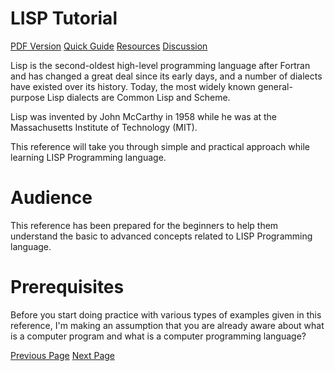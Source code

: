 # LISP Tutorial
[PDF Version](../lisp/lisp_pdf_version.md)
[Quick Guide](../lisp/lisp_quick_guide.md)
[Resources](../lisp/lisp_useful_resources.md)
[Discussion](../lisp/lisp_discussion.md)

Lisp is the second-oldest high-level programming language after Fortran and has changed a great deal since its early days, and a number of dialects have existed over its history. Today, the most widely known general-purpose Lisp dialects are Common Lisp and Scheme.

Lisp was invented by John McCarthy in 1958 while he was at the Massachusetts Institute of Technology (MIT).

This reference will take you through simple and practical approach while learning LISP Programming language.

# Audience
This reference has been prepared for the beginners to help them understand the basic to advanced concepts related to LISP Programming language.

# Prerequisites
Before you start doing practice with various types of examples given in this reference, I'm making an assumption that you are already aware about what is a computer program and what is a computer programming language?


[Previous Page](../lisp/index.md) [Next Page](../lisp/lisp_overview.md) 
